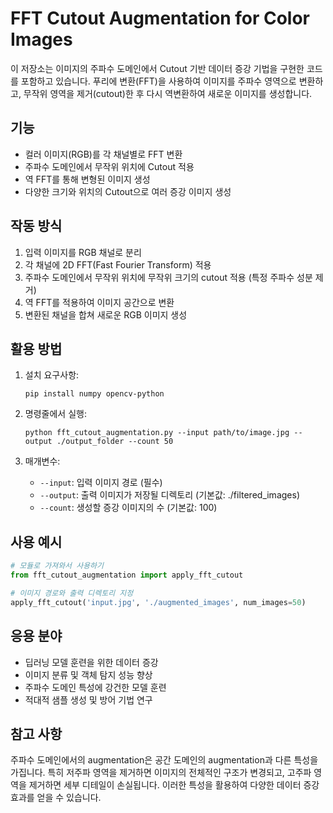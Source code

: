 # FFT Cutout Augmentation for Color Images

이 저장소는 이미지의 주파수 도메인에서 Cutout 기반 데이터 증강 기법을 구현한 코드를 포함하고 있습니다. 푸리에 변환(FFT)을 사용하여 이미지를 주파수 영역으로 변환하고, 무작위 영역을 제거(cutout)한 후 다시 역변환하여 새로운 이미지를 생성합니다.

## 기능

- 컬러 이미지(RGB)를 각 채널별로 FFT 변환
- 주파수 도메인에서 무작위 위치에 Cutout 적용
- 역 FFT를 통해 변형된 이미지 생성
- 다양한 크기와 위치의 Cutout으로 여러 증강 이미지 생성

## 작동 방식

1. 입력 이미지를 RGB 채널로 분리
2. 각 채널에 2D FFT(Fast Fourier Transform) 적용
3. 주파수 도메인에서 무작위 위치에 무작위 크기의 cutout 적용 (특정 주파수 성분 제거)
4. 역 FFT를 적용하여 이미지 공간으로 변환
5. 변환된 채널을 합쳐 새로운 RGB 이미지 생성

## 활용 방법

1. 설치 요구사항:
   ```
   pip install numpy opencv-python
   ```

2. 명령줄에서 실행:
   ```
   python fft_cutout_augmentation.py --input path/to/image.jpg --output ./output_folder --count 50
   ```

3. 매개변수:
   - `--input`: 입력 이미지 경로 (필수)
   - `--output`: 출력 이미지가 저장될 디렉토리 (기본값: ./filtered_images)
   - `--count`: 생성할 증강 이미지의 수 (기본값: 100)

## 사용 예시

```python
# 모듈로 가져와서 사용하기
from fft_cutout_augmentation import apply_fft_cutout

# 이미지 경로와 출력 디렉토리 지정
apply_fft_cutout('input.jpg', './augmented_images', num_images=50)
```

## 응용 분야

- 딥러닝 모델 훈련을 위한 데이터 증강
- 이미지 분류 및 객체 탐지 성능 향상
- 주파수 도메인 특성에 강건한 모델 훈련
- 적대적 샘플 생성 및 방어 기법 연구

## 참고 사항

주파수 도메인에서의 augmentation은 공간 도메인의 augmentation과 다른 특성을 가집니다. 특히 저주파 영역을 제거하면 이미지의 전체적인 구조가 변경되고, 고주파 영역을 제거하면 세부 디테일이 손실됩니다. 이러한 특성을 활용하여 다양한 데이터 증강 효과를 얻을 수 있습니다.